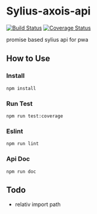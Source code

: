# Sylius-axois-api

[![Build Status](https://travis-ci.org/sdleiw/sylius-axios-api.svg?branch=master)](https://travis-ci.org/sdleiw/sylius-axios-api)
[![Coverage Status](https://coveralls.io/repos/github/sdleiw/sylius-axios-api/badge.svg)](https://coveralls.io/github/sdleiw/sylius-axios-api)

promise based sylius api for pwa

## How to Use

### Install

`npm install`

### Run Test

`npm run test:coverage`

### Eslint

`npm run lint`

### Api Doc

`npm run doc`

## Todo

- relativ import path
